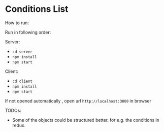 # Conditions List

How to run:

Run in following order:

Server: 
- `cd server`
- `npm install`
- `npm start`

Client: 
- `cd client`
- `npm install`
- `npm start`

If not opened automatically , open url `http://localhost:3000` in browser

TODOs:

- Some of the objects could be structured better. for e.g. the conditions in redux.

